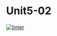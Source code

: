 # Unit5-02
[![linter](https://github.com/Samantha-Nguyen/Unit5-02/workflows/linter/badge.svg)](https://github.com/marketplace/actions/super-linter)
